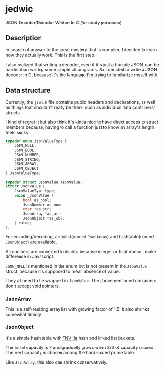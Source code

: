 # jedwic

JSON Encoder/Decoder Written In C (for study purposes)


## Description

In search of answer to the great mystery that is compiler,
I decided to learn how they actually work.
This is the first step.

I also realized that writing a decoder, even if it's just a humple JSON,
can be harder than writing some simple cli programs.
So I decided to write a JSON decoder in C,
because it's the language I'm trying to familiarize myself with.


## Data structure

Currently, the `json.h` file contains public headers and declarations,
as well as things that shouldn't really be there, such as individual
data containers' structs.

I kind of regret it but also think it's kinda nice to have direct access to
struct members because,
having to call a function just to know an array's length feels sucky.

```c
typedef enum JsonValueType {
    JSON_NULL,
    JSON_BOOL,
    JSON_NUMBER,
    JSON_STRING,
    JSON_ARRAY,
    JSON_OBJECT
} JsonValueType;

typedef struct JsonValue JsonValue;
struct JsonValue {
    JsonValueType type;
    union _JsonValue {
        bool as_bool;
        JsonNumber as_num;
        char *as_str;
        JsonArray *as_arr;
        JsonObject *as_obj;
    } value;
};
```

For encoding/decoding, arraylist(named `JsonArray`)
and hashtable(named `JsonObject`) are available.

All numbers are converted to `double` because integer or float doesn't make
difference in Javascript.

`JSON_NULL` is mentioned in the enum but is not present in the `JsonValue`
struct, because it's supposed to mean absence of value.

They all need to be wrapped in `JsonValue`.
The abovementioned containers don't accept void pointers.

### JsonArray

This is a self-resizing array list with growing factor of 1.5.
It also shrinks somewhat timidly.

### JsonObject

It's a simple hash table with [FNV-1a][1] hash and linked list buckets.

The initial capacity is 7 and gradually grows when 2/3 of capacity is used.
The next capacity is chosen among the hard-coded prime table.

Like `JsonArray`, this also can shrink conservatively.

[1]: http://www.isthe.com/chongo/tech/comp/fnv/index.html#FNV-source
